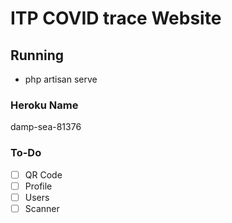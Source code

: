 # ITP COVID trace Website

## Running
- php artisan serve


### Heroku Name
damp-sea-81376

### To-Do
- [ ] QR Code
- [ ] Profile
- [ ] Users
- [ ] Scanner 